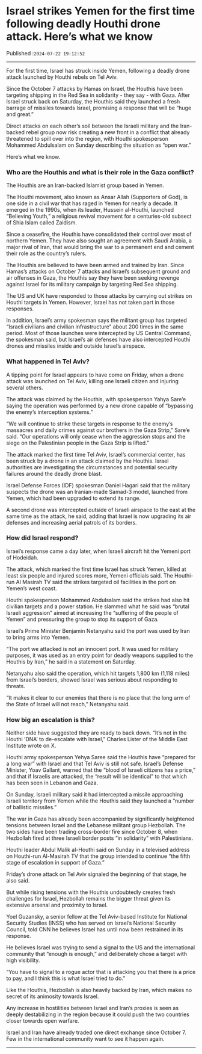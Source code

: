 # Israel strikes Yemen for the first time following deadly Houthi drone attack. Here’s what we know

Published :`2024-07-22 19:12:52`

---

For the first time, Israel has struck inside Yemen, following a deadly drone attack launched by Houthi rebels on Tel Aviv.

Since the October 7 attacks by Hamas on Israel, the Houthis have been targeting shipping in the Red Sea in solidarity - they say - with Gaza. After Israel struck back on Saturday, the Houthis said they launched a fresh barrage of missiles towards Israel, promising a response that will be “huge and great.”

Direct attacks on each other’s soil between the Israeli military and the Iran-backed rebel group now risk creating a new front in a conflict that already threatened to spill over into the region, with Houthi spokesperson Mohammed Abdulsalam on Sunday describing the situation as “open war.”

Here’s what we know.

### Who are the Houthis and what is their role in the Gaza conflict?

The Houthis are an Iran-backed Islamist group based in Yemen.

The Houthi movement, also known as Ansar Allah (Supporters of God), is one side in a civil war that has raged in Yemen for nearly a decade. It emerged in the 1990s, when its leader, Hussein al-Houthi, launched “Believing Youth,” a religious revival movement for a centuries-old subsect of Shia Islam called Zaidism.

Since a ceasefire, the Houthis have consolidated their control over most of northern Yemen. They have also sought an agreement with Saudi Arabia, a major rival of Iran, that would bring the war to a permanent end and cement their role as the country’s rulers.

The Houthis are believed to have been armed and trained by Iran. Since Hamas’s attacks on October 7 attacks and Israel’s subsequent ground and air offenses in Gaza, the Houthis say they have been seeking revenge against Israel for its military campaign by targeting Red Sea shipping.

The US and UK have responded to those attacks by carrying out strikes on Houthi targets in Yemen. However, Israel has not taken part in those responses.

In addition, Israel’s army spokesman says the militant group has targeted “Israeli civilians and civilian infrastructure” about 200 times in the same period. Most of those launches were intercepted by US Central Command, the spokesman said, but Israel’s air defenses have also intercepted Houthi drones and missiles inside and outside Israel’s airspace.

### What happened in Tel Aviv?

A tipping point for Israel appears to have come on Friday, when a drone attack was launched on Tel Aviv, killing one Israeli citizen and injuring several others.

The attack was claimed by the Houthis, with spokesperson Yahya Sare’e saying the operation was performed by a new drone capable of “bypassing the enemy’s interception systems.”

“We will continue to strike these targets in response to the enemy’s massacres and daily crimes against our brothers in the Gaza Strip,” Sare’e said. “Our operations will only cease when the aggression stops and the siege on the Palestinian people in the Gaza Strip is lifted.”

The attack marked the first time Tel Aviv, Israel’s commercial center, has been struck by a drone in an attack claimed by the Houthis. Israel authorities are investigating the circumstances and potential security failures around the deadly drone blast.

Israel Defense Forces (IDF) spokesman Daniel Hagari said that the military suspects the drone was an Iranian-made Samad-3 model, launched from Yemen, which had been upgraded to extend its range.

A second drone was intercepted outside of Israeli airspace to the east at the same time as the attack, he said, adding that Israel is now upgrading its air defenses and increasing aerial patrols of its borders.

### How did Israel respond?

Israel’s response came a day later, when Israeli aircraft hit the Yemeni port of Hodeidah.

The attack, which marked the first time Israel has struck Yemen, killed at least six people and injured scores more, Yemeni officials said. The Houthi-run Al Masirah TV said the strikes targeted oil facilities in the port on Yemen’s west coast.

Houthi spokesperson Mohammed Abdulsalam said the strikes had also hit civilian targets and a power station. He slammed what he said was “brutal Israeli aggression” aimed at increasing the “suffering of the people of Yemen” and pressuring the group to stop its support of Gaza.

Israel’s Prime Minister Benjamin Netanyahu said the port was used by Iran to bring arms into Yemen.

“The port we attacked is not an innocent port. It was used for military purposes, it was used as an entry point for deadly weapons supplied to the Houthis by Iran,” he said in a statement on Saturday.

Netanyahu also said the operation, which hit targets 1,800 km (1,118 miles) from Israel’s borders, showed Israel was serious about responding to threats.

“It makes it clear to our enemies that there is no place that the long arm of the State of Israel will not reach,” Netanyahu said.

### How big an escalation is this?

Neither side have suggested they are ready to back down. “It’s not in the Houthi ‘DNA’ to de-escalate with Israel,” Charles Lister of the Middle East Institute wrote on X.

Houthi army spokesperson Yehya Saree said the Houthis have “prepared for a long war” with Israel and that Tel Aviv is still not safe. Israel’s Defense Minister, Yoav Gallant, warned that the “blood of Israeli citizens has a price,” and that if Israelis are attacked, the “result will be identical” to that which has been seen in Lebanon and Gaza.

On Sunday, Israeli military said it had intercepted a missile approaching Israeli territory from Yemen while the Houthis said they launched a “number of ballistic missiles.”

The war in Gaza has already been accompanied by significantly heightened tensions between Israel and the Lebanese militant group Hezbollah. The two sides have been trading cross-border fire since October 8, when Hezbollah fired at three Israeli border posts “in solidarity” with Palestinians.

Houthi leader Abdul Malik al-Houthi said on Sunday in a televised address on Houthi-run Al-Masirah TV that the group intended to continue “the fifth stage of escalation in support of Gaza.”

Friday’s drone attack on Tel Aviv signaled the beginning of that stage, he also said.

But while rising tensions with the Houthis undoubtedly creates fresh challenges for Israel, Hezbollah remains the bigger threat given its extensive arsenal and proximity to Israel.

Yoel Guzansky, a senior fellow at the Tel Aviv-based Institute for National Security Studies (INSS) who has served on Israel’s National Security Council, told CNN he believes Israel has until now been restrained in its response.

He believes Israel was trying to send a signal to the US and the international community that “enough is enough,” and deliberately chose a target with high visibility.

“You have to signal to a rogue actor that is attacking you that there is a price to pay, and I think this is what Israel tried to do.”

Like the Houthis, Hezbollah is also heavily backed by Iran, which makes no secret of its animosity towards Israel.

Any increase in hostilities between Israel and Iran’s proxies is seen as deeply destabilizing in the region because it could push the two countries closer towards open warfare.

Israel and Iran have already traded one direct exchange since October 7. Few in the international community want to see it happen again.

---

